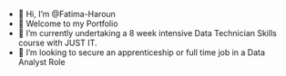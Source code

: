 - 👋 Hi, I’m @Fatima-Haroun
- 👀 Welcome to my Portfolio
- 🌱 I’m currently undertaking a 8 week intensive Data Technician Skills course with JUST IT.
- 💞️ I’m looking to secure an apprenticeship or full time job in a Data Analyst Role


<!---
Fatima-Haroun/Fatima-Haroun is a ✨ special ✨ repository because its `README.md` (this file) appears on your GitHub profile.
You can click the Preview link to take a look at your changes.
--->
